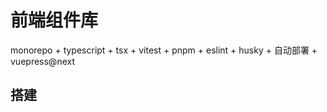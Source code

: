 # 前端组件库



monorepo + typescript + tsx + vitest + pnpm + eslint + husky + 自动部署 + vuepress@next



## 搭建

